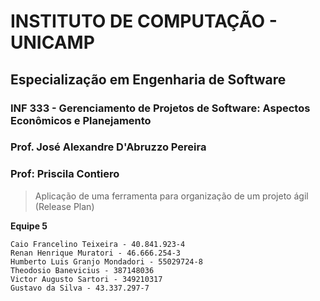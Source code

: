 # INSTITUTO DE COMPUTAÇÃO - UNICAMP
## Especialização em Engenharia de Software
### INF 333 - Gerenciamento de Projetos de Software: Aspectos Econômicos e Planejamento
### Prof. José Alexandre D'Abruzzo Pereira 
### Prof: Priscila Contiero 

> Aplicação de uma ferramenta para organização de um projeto ágil (Release Plan)



**Equipe 5**
```
Caio Francelino Teixeira - 40.841.923-4
Renan Henrique Muratori - 46.666.254-3
Humberto Luis Granjo Mondadori - 55029724-8
Theodosio Banevicius - 387148036
Victor Augusto Sartori - 349210317
Gustavo da Silva - 43.337.297-7
```
